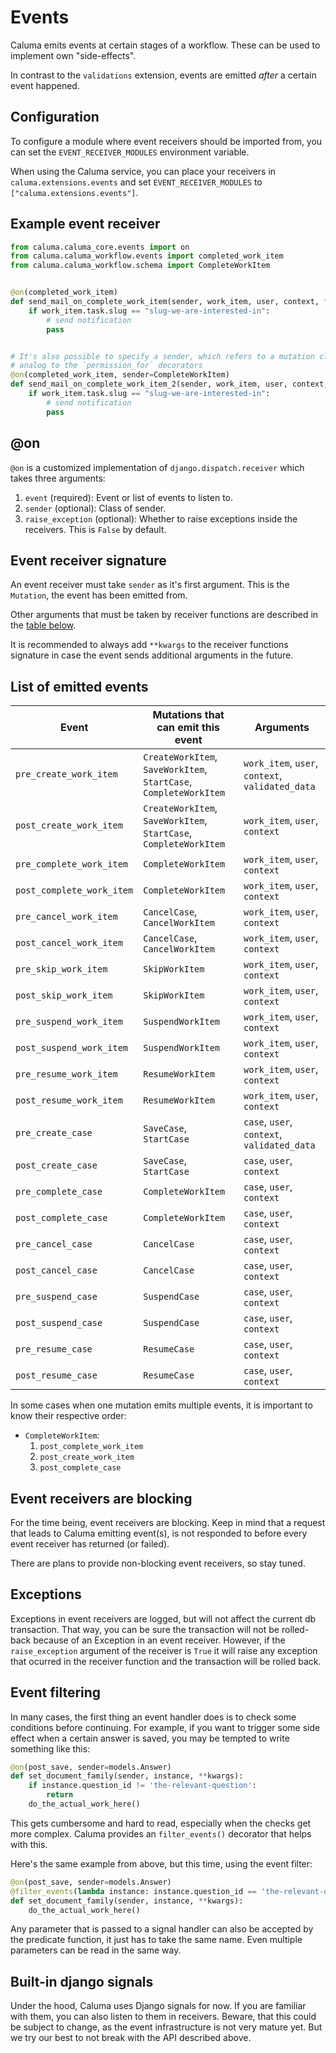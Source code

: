 # Events

Caluma emits events at certain stages of a workflow. These can be used to implement own "side-effects".

In contrast to the `validations` extension, events are emitted _after_ a certain event happened.

## Configuration

To configure a module where event receivers should be imported from, you can set the `EVENT_RECEIVER_MODULES` environment variable.

When using the Caluma service, you can place your receivers in `caluma.extensions.events` and set `EVENT_RECEIVER_MODULES` to `["caluma.extensions.events"]`.

## Example event receiver

```python
from caluma.caluma_core.events import on
from caluma.caluma_workflow.events import completed_work_item
from caluma.caluma_workflow.schema import CompleteWorkItem


@on(completed_work_item)
def send_mail_on_complete_work_item(sender, work_item, user, context, **kwargs):
    if work_item.task.slug == "slug-we-are-interested-in":
        # send notification
        pass


# It's also possible to specify a sender, which refers to a mutation class,
# analog to the `permission_for` decorators
@on(completed_work_item, sender=CompleteWorkItem)
def send_mail_on_complete_work_item_2(sender, work_item, user, context, **kwargs):
    if work_item.task.slug == "slug-we-are-interested-in":
        # send notification
        pass
```

## @on

`@on` is a customized implementation of `django.dispatch.receiver` which takes three arguments:

1. `event` (required): Event or list of events to listen to.
2. `sender` (optional): Class of sender.
3. `raise_exception` (optional): Whether to raise exceptions inside the receivers. This is `False` by default.

## Event receiver signature

An event receiver must take `sender` as it's first argument. This is the `Mutation`, the event has been emitted from.

Other arguments that must be taken by receiver functions are described in the [table below](events.md#list-of-emitted-events).

It is recommended to always add `**kwargs` to the receiver functions signature in case the event sends additional arguments in the future.

## List of emitted events

| Event                     | Mutations that can emit this event                                | Arguments                                        |
| ------------------------- | ----------------------------------------------------------------- | ------------------------------------------------ |
| `pre_create_work_item`    | `CreateWorkItem`, `SaveWorkItem`, `StartCase`, `CompleteWorkItem` | `work_item`, `user`, `context`, `validated_data` |
| `post_create_work_item`   | `CreateWorkItem`, `SaveWorkItem`, `StartCase`, `CompleteWorkItem` | `work_item`, `user`, `context`                   |
| `pre_complete_work_item`  | `CompleteWorkItem`                                                | `work_item`, `user`, `context`                   |
| `post_complete_work_item` | `CompleteWorkItem`                                                | `work_item`, `user`, `context`                   |
| `pre_cancel_work_item`    | `CancelCase`, `CancelWorkItem`                                    | `work_item`, `user`, `context`                   |
| `post_cancel_work_item`   | `CancelCase`, `CancelWorkItem`                                    | `work_item`, `user`, `context`                   |
| `pre_skip_work_item`      | `SkipWorkItem`                                                    | `work_item`, `user`, `context`                   |
| `post_skip_work_item`     | `SkipWorkItem`                                                    | `work_item`, `user`, `context`                   |
| `pre_suspend_work_item`   | `SuspendWorkItem`                                                 | `work_item`, `user`, `context`                   |
| `post_suspend_work_item`  | `SuspendWorkItem`                                                 | `work_item`, `user`, `context`                   |
| `pre_resume_work_item`    | `ResumeWorkItem`                                                  | `work_item`, `user`, `context`                   |
| `post_resume_work_item`   | `ResumeWorkItem`                                                  | `work_item`, `user`, `context`                   |
| `pre_create_case`         | `SaveCase`, `StartCase`                                           | `case`, `user`, `context`, `validated_data`      |
| `post_create_case`        | `SaveCase`, `StartCase`                                           | `case`, `user`, `context`                        |
| `pre_complete_case`       | `CompleteWorkItem`                                                | `case`, `user`, `context`                        |
| `post_complete_case`      | `CompleteWorkItem`                                                | `case`, `user`, `context`                        |
| `pre_cancel_case`         | `CancelCase`                                                      | `case`, `user`, `context`                        |
| `post_cancel_case`        | `CancelCase`                                                      | `case`, `user`, `context`                        |
| `pre_suspend_case`        | `SuspendCase`                                                     | `case`, `user`, `context`                        |
| `post_suspend_case`       | `SuspendCase`                                                     | `case`, `user`, `context`                        |
| `pre_resume_case`         | `ResumeCase`                                                      | `case`, `user`, `context`                        |
| `post_resume_case`        | `ResumeCase`                                                      | `case`, `user`, `context`                        |

In some cases when one mutation emits multiple events, it is important to know their respective order:

* `CompleteWorkItem`:
  1. `post_complete_work_item`
  2. `post_create_work_item`
  3. `post_complete_case`

## Event receivers are blocking

For the time being, event receivers are blocking. Keep in mind that a request that leads to Caluma emitting event(s), is not responded to before every event receiver has returned (or failed).

There are plans to provide non-blocking event receivers, so stay tuned.

## Exceptions

Exceptions in event receivers are logged, but will not affect the current db transaction. That way, you can be sure the transaction will not be rolled-back because of an Exception in an event receiver. However, if the `raise_exception` argument of the receiver is `True` it will raise any exception that ocurred in the receiver function and the transaction will be rolled back.

## Event filtering

In many cases, the first thing an event handler does is to check some conditions before continuing. For example, if you want to trigger some side effect when a certain answer is saved, you may be tempted to write something like this:

```python
@on(post_save, sender=models.Answer)
def set_document_family(sender, instance, **kwargs):
    if instance.question_id != 'the-relevant-question':
        return
    do_the_actual_work_here()
```

This gets cumbersome and hard to read, especially when the checks get more complex. Caluma provides an `filter_events()` decorator that helps with this.

Here's the same example from above, but this time, using the event filter:

```python
@on(post_save, sender=models.Answer)
@filter_events(lambda instance: instance.question_id == 'the-relevant-question')
def set_document_family(sender, instance, **kwargs):
    do_the_actual_work_here()
```

Any parameter that is passed to a signal handler can also be accepted by the predicate function, it just has to take the same name. Even multiple parameters can be read in the same way.

## Built-in django signals

Under the hood, Caluma uses Django signals for now. If you are familiar with them, you can also listen to them in receivers. Beware, that this could be subject to change, as the event infrastructure is not very mature yet. But we try our best to not break with the API described above.
